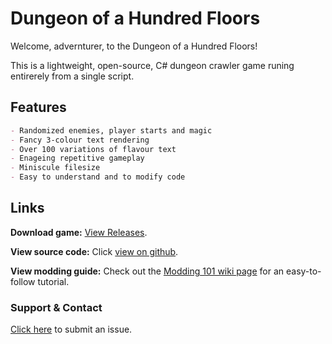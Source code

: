 # Dungeon of a Hundred Floors

Welcome, advernturer, to the Dungeon of a Hundred Floors!

This is a lightweight, open-source, C# dungeon crawler game runing entirerely from a single script.

## Features
```markdown
- Randomized enemies, player starts and magic
- Fancy 3-colour text rendering
- Over 100 variations of flavour text
- Enageing repetitive gameplay
- Miniscule filesize
- Easy to understand and to modify code
```


## Links

**Download game:** [View Releases](https://github.com/HugoCortell/hundredfloordungeon/releases).

**View source code:** Click [view on github](https://github.com/HugoCortell/hundredfloordungeon/blob/master/game/game.cs).

**View modding guide:** Check out the [Modding 101 wiki page](https://github.com/HugoCortell/hundredfloordungeon/wiki/Modding-101) for an easy-to-follow tutorial.


### Support & Contact
[Click here](https://github.com/HugoCortell/hundredfloordungeon/issues) to submit an issue.
